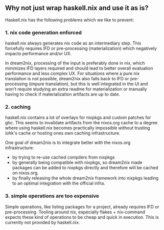 ## Why not just wrap haskell.nix and use it as is?

Haskell.nix has the following problems which we like to prevent:

### 1. nix code generation enforced

haskell.nix always generates nix code as an intermediary step. This forcefully requires IFD or pre-processing (materialization) which negatively impacts performance and/or UX.

In dream2nix, processing of the input is preferably done in nix, which minimizes IFD layers required and should lead to better overall evaluation performance and less complex UX. For situations where a pure nix translation is not possible, dream2nix also falls back to IFD or pre-processing (impure translation), but this is well integrated in the UI and won't require studying an extra readme for materialization or manually having to check if materialization artifacts are up to date.

### 2. caching
haskell.nix contains a lot of overlays for nixpkgs and custom patches for ghc. This seems to invalidate artifacts from the nixos.org cache to a degree where using haskell.nix becomes practically impossible without trusting iohk's cache or hosting ones own caching infrastructure.

One goal of dream2nix is to integrate better with the nixos.org infrastructure:
  - by trying to re-use cached compilers from nixpkgs
  - by generally being compatible with nixpkgs, so dream2nix made packages can be added to nixpkgs directly and therefore will be cached on nixos.org.
  - by finally releasing the whole dream2nix framework into nixpkgs leading to an optimal integration with the official infra.

### 3. simple operations are too expensive
Simple operations, like listing packages for a project, already requires IFD or pre-processing. Tooling around nix, especially flakes + nix-command expects these kind of operations to be cheap and quick in execution. This is currently not provided by haskell.nix.
